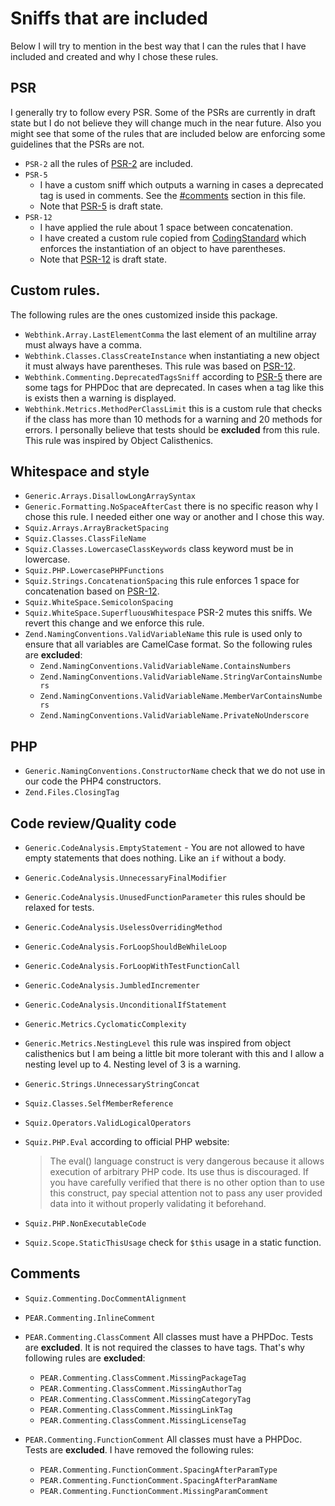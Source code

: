 # Sniffs that are included

Below I will try to mention in the best way that I can the rules that I have included and created and why I chose these
rules.

## PSR
I generally try to follow every PSR. Some of the PSRs are currently in draft state but I do not believe they will
change much in the near future. Also you might see that some of the rules that are included below are enforcing some
guidelines that the PSRs are not.

- `PSR-2` all the rules of [PSR-2][PSR-2] are included.
- `PSR-5`
    - I have a custom sniff which outputs a warning in cases a deprecated tag is used in comments.
      See the [#comments](SNIFFS.md#comments) section in this file.
    - Note that [PSR-5][PSR-5] is draft state.
- `PSR-12`
    - I have applied the rule about 1 space between concatenation.
    - I have created a custom rule copied from [CodingStandard](https://github.com/aik099/CodingStandard) which enforces
     the instantiation of an object to have parentheses.
    - Note that [PSR-12][PSR-12] is draft state.

## Custom rules.
The following rules are the ones customized inside this package.

- `Webthink.Array.LastElementComma` the last element of an multiline array must always have a comma.
- `Webthink.Classes.ClassCreateInstance` when instantiating a new object it must always have parentheses. This rule 
was based on [PSR-12][PSR-12].
- `Webthink.Commenting.DeprecatedTagsSniff` according to [PSR-5][PSR-5] there are some tags for PHPDoc that are deprecated.
In cases when a tag like this is exists then a warning is displayed.
- `Webthink.Metrics.MethodPerClassLimit` this is a custom rule that checks if the class has more than 10 methods
 for a warning and 20 methods for errors. I personally believe that tests should be **excluded** from this rule. This rule
 was inspired by Object Calisthenics.

## Whitespace and style
- `Generic.Arrays.DisallowLongArraySyntax` 
- `Generic.Formatting.NoSpaceAfterCast` there is no specific reason why I chose this rule. I needed either one way
or another and I chose this way.
- `Squiz.Arrays.ArrayBracketSpacing`
- `Squiz.Classes.ClassFileName`
- `Squiz.Classes.LowercaseClassKeywords` class keyword must be in lowercase.
- `Squiz.PHP.LowercasePHPFunctions`
- `Squiz.Strings.ConcatenationSpacing` this rule enforces 1 space for concatenation based on [PSR-12][PSR-12].
- `Squiz.WhiteSpace.SemicolonSpacing`
- `Squiz.WhiteSpace.SuperfluousWhitespace` PSR-2 mutes this sniffs. We revert this change and we enforce this rule.
- `Zend.NamingConventions.ValidVariableName` this rule is used only to ensure that all variables are CamelCase format.
  So the following rules are **excluded**:
    - `Zend.NamingConventions.ValidVariableName.ContainsNumbers`
    - `Zend.NamingConventions.ValidVariableName.StringVarContainsNumbers`
    - `Zend.NamingConventions.ValidVariableName.MemberVarContainsNumbers`
    - `Zend.NamingConventions.ValidVariableName.PrivateNoUnderscore`

## PHP
- `Generic.NamingConventions.ConstructorName` check that we do not use in our code the PHP4 constructors.
- `Zend.Files.ClosingTag`

## Code review/Quality code
- `Generic.CodeAnalysis.EmptyStatement` - You are not allowed to have empty statements that does nothing. Like an `if` without a body.  
- `Generic.CodeAnalysis.UnnecessaryFinalModifier`
- `Generic.CodeAnalysis.UnusedFunctionParameter` this rules should be relaxed for tests.
- `Generic.CodeAnalysis.UselessOverridingMethod`
- `Generic.CodeAnalysis.ForLoopShouldBeWhileLoop`
- `Generic.CodeAnalysis.ForLoopWithTestFunctionCall`
- `Generic.CodeAnalysis.JumbledIncrementer`
- `Generic.CodeAnalysis.UnconditionalIfStatement`
- `Generic.Metrics.CyclomaticComplexity`
- `Generic.Metrics.NestingLevel` this rule was inspired from object calisthenics but I am being a little bit more 
tolerant with this and I allow a nesting level up to 4. Nesting level of 3 is a warning.
- `Generic.Strings.UnnecessaryStringConcat`
- `Squiz.Classes.SelfMemberReference` 
- `Squiz.Operators.ValidLogicalOperators`
- `Squiz.PHP.Eval` according to official PHP website:

    > The eval() language construct is very dangerous because it allows execution of arbitrary PHP code. Its use 
    > thus is discouraged. If you have carefully verified that there is no other option than to use this construct,
    > pay special attention not to pass any user provided data into it without properly validating it beforehand.

- `Squiz.PHP.NonExecutableCode`
- `Squiz.Scope.StaticThisUsage` check for `$this` usage in a static function.

## Comments
- `Squiz.Commenting.DocCommentAlignment`
- `PEAR.Commenting.InlineComment`
- `PEAR.Commenting.ClassComment` All classes must have a PHPDoc. Tests are **excluded**. It is not required the classes 
   to have tags. That's why following rules are **excluded**:
    - `PEAR.Commenting.ClassComment.MissingPackageTag`
    - `PEAR.Commenting.ClassComment.MissingAuthorTag`
    - `PEAR.Commenting.ClassComment.MissingCategoryTag`
    - `PEAR.Commenting.ClassComment.MissingLinkTag`
    - `PEAR.Commenting.ClassComment.MissingLicenseTag`

- `PEAR.Commenting.FunctionComment` All classes must have a PHPDoc. Tests are **excluded**. I have removed the following rules:  
    - `PEAR.Commenting.FunctionComment.SpacingAfterParamType`
    - `PEAR.Commenting.FunctionComment.SpacingAfterParamName`
    - `PEAR.Commenting.FunctionComment.MissingParamComment`

[PSR-2]: http://www.php-fig.org/psr/psr-2/
[PSR-5]: https://github.com/phpDocumentor/fig-standards/blob/master/proposed/phpdoc.md
[PSR-12]: https://github.com/php-fig/fig-standards/blob/master/proposed/extended-coding-style-guide.md